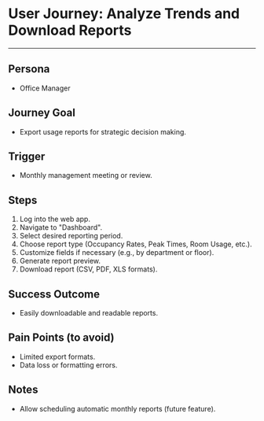 # User Journey: Analyze Trends and Download Reports

---

## Persona
- Office Manager

## Journey Goal
- Export usage reports for strategic decision making.

## Trigger
- Monthly management meeting or review.

## Steps

1. Log into the web app.
2. Navigate to "Dashboard".
3. Select desired reporting period.
4. Choose report type (Occupancy Rates, Peak Times, Room Usage, etc.).
5. Customize fields if necessary (e.g., by department or floor).
6. Generate report preview.
7. Download report (CSV, PDF, XLS formats).

## Success Outcome
- Easily downloadable and readable reports.

## Pain Points (to avoid)
- Limited export formats.
- Data loss or formatting errors.

## Notes
- Allow scheduling automatic monthly reports (future feature).
